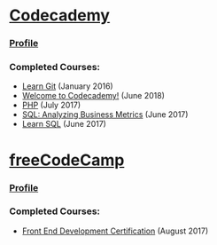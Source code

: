 # [Codecademy](https://www.codecademy.com/)  
### [Profile](https://www.codecademy.com/SamLegros)  
### Completed Courses:  
* [Learn Git](https://www.codecademy.com/learn/learn-git) (January 2016)
* [Welcome to Codecademy!](https://www.codecademy.com/learn/welcome-to-codecademy) (June 2018)
* [PHP](https://www.codecademy.com/en/tracks/php) (July 2017)
* [SQL: Analyzing Business Metrics](https://www.codecademy.com/learn/sql-analyzing-business-metrics) (June 2017)
* [Learn SQL](https://www.codecademy.com/learn/learn-sql) (June 2017)

# [freeCodeCamp](http://freecodecamp.org/)  
### [Profile](https://www.freecodecamp.org/samlegros)  
### Completed Courses:  
* [Front End Development Certification](https://www.freecodecamp.org/certification/samlegros/legacy-front-end) (August 2017)
